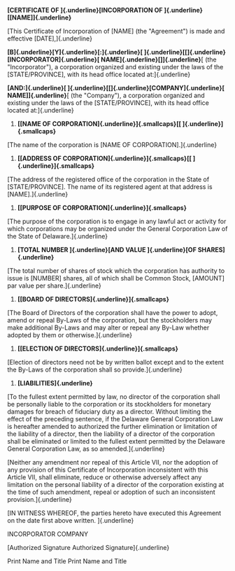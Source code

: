 **[CERTIFICATE OF ]{.underline}[INCORPORATION OF
]{.underline}[\[NAME\]]{.underline}**

[This Certificate of Incorporation of \[NAME\] (the "Agreement") is made
and effective \[DATE\],]{.underline}

**[B]{.underline}[Y]{.underline}[:]{.underline}[
]{.underline}[\[]{.underline}[INCORPORATOR]{.underline}[
NAME]{.underline}[\]]{.underline}**[ (the \"Incorporator\"), a
corporation organized and existing under the laws of the
\[STATE/PROVINCE\], with its head office located at:]{.underline}

**[AND:]{.underline}[
]{.underline}[\[]{.underline}[COMPANY]{.underline}[
NAME\]]{.underline}**[ (the \"Company\"), a corporation organized and
existing under the laws of the \[STATE/PROVINCE\], with its head office
located at:]{.underline}

1.  **[[NAME OF CORPORATION]{.underline}]{.smallcaps}[[
    ]{.underline}]{.smallcaps}**

[The name of the corporation is \[NAME OF CORPORATION\].]{.underline}

1.  **[[ADDRESS OF CORPORATION]{.underline}]{.smallcaps}[[
    ]{.underline}]{.smallcaps}**

[The address of the registered office of the corporation in the State of
\[STATE/PROVINCE\]. The name of its registered agent at that address is
\[NAME\].]{.underline}

1.  **[[PURPOSE OF CORPORATION]{.underline}]{.smallcaps}**

[The purpose of the corporation is to engage in any lawful act or
activity for which corporations may be organized under the General
Corporation Law of the State of Delaware.]{.underline}

1.  **[TOTAL NUMBER ]{.underline}[AND VALUE ]{.underline}[OF
    SHARES]{.underline}**

[The total number of shares of stock which the corporation has authority
to issue is \[NUMBER\] shares, all of which shall be Common Stock,
\[AMOUNT\] par value per share.]{.underline}

1.  **[[BOARD OF DIRECTORS]{.underline}]{.smallcaps}**

[The Board of Directors of the corporation shall have the power to
adopt, amend or repeal By-Laws of the corporation, but the stockholders
may make additional By-Laws and may alter or repeal any By-Law whether
adopted by them or otherwise.]{.underline}

1.  **[[ELECTION OF DIRECTORS]{.underline}]{.smallcaps}**

[Election of directors need not be by written ballot except and to the
extent the By-Laws of the corporation shall so provide.]{.underline}

1.  **[LIABILITIES]{.underline}**

[To the fullest extent permitted by law, no director of the corporation
shall be personally liable to the corporation or its stockholders for
monetary damages for breach of fiduciary duty as a director. Without
limiting the effect of the preceding sentence, if the Delaware General
Corporation Law is hereafter amended to authorized the further
elimination or limitation of the liability of a director, then the
liability of a director of the corporation shall be eliminated or
limited to the fullest extent permitted by the Delaware General
Corporation Law, as so amended.]{.underline}

[Neither any amendment nor repeal of this Article VII, nor the adoption
of any provision of this Certificate of Incorporation inconsistent with
this Article VII, shall eliminate, reduce or otherwise adversely affect
any limitation on the personal liability of a director of the
corporation existing at the time of such amendment, repeal or adoption
of such an inconsistent provision.]{.underline}

[IN WITNESS WHEREOF, the parties hereto have executed this Agreement on
the date first above written. ]{.underline}

INCORPORATOR COMPANY

[Authorized Signature Authorized Signature]{.underline}

Print Name and Title Print Name and Title
